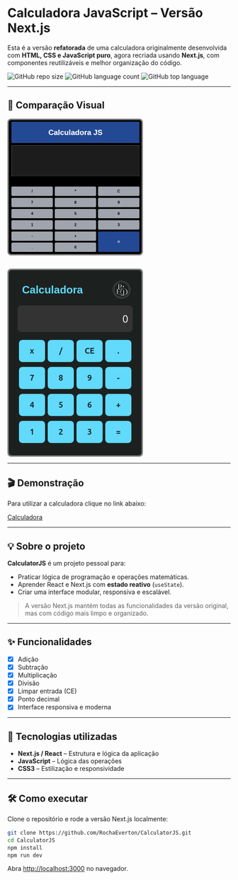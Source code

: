 # Calculadora JavaScript – Versão Next.js


Esta é a versão **refatorada** de uma calculadora originalmente desenvolvida com **HTML, CSS e JavaScript puro**, agora recriada usando **Next.js**, com componentes reutilizáveis e melhor organização do código.

![GitHub repo size](https://img.shields.io/github/repo-size/RochaEverton/CalculatorJS) ![GitHub language count](https://img.shields.io/github/languages/count/RochaEverton/CalculatorJS) ![GitHub top language](https://img.shields.io/github/languages/top/RochaEverton/CalculatorJS)

---

## 📸 Comparação Visual

<div style="display: flex; gap: 30px; flex-wrap: wrap;">

  <img src="./calculator/public/antiga.png" alt="Calculadora JavaScript" width="300" style="border: 3px solid gray; border-radius: 8px;">
  <img src="./calculator/public/nova.png" alt="Calculadora Next.js" width="300" style="border: 3px solid gray; border-radius: 8px;">

</div>


---

## 🎬 Demonstração

Para utilizar a calculadora clique no link abaixo:

<a href="https://calculadora-5b6gd8yhe-everton-rochas-projects.vercel.app/" target="_blank" rel="noopener noreferrer">
  Calculadora
</a>

---

## 💡 Sobre o projeto

**CalculatorJS** é um projeto pessoal para:

- Praticar lógica de programação e operações matemáticas.  
- Aprender React e Next.js com **estado reativo** (`useState`).  
- Criar uma interface modular, responsiva e escalável.

> A versão Next.js mantém todas as funcionalidades da versão original, mas com código mais limpo e organizado.

---

## ✨ Funcionalidades

- [x] Adição  
- [x] Subtração  
- [x] Multiplicação  
- [x] Divisão  
- [x] Limpar entrada (CE)  
- [x] Ponto decimal  
- [x] Interface responsiva e moderna

---

## 🚀 Tecnologias utilizadas

- **Next.js / React** – Estrutura e lógica da aplicação  
- **JavaScript** – Lógica das operações  
- **CSS3** – Estilização e responsividade


---

## 🛠️ Como executar

Clone o repositório e rode a versão Next.js localmente:

```bash
git clone https://github.com/RochaEverton/CalculatorJS.git
cd CalculatorJS
npm install
npm run dev
```

Abra [http://localhost:3000](http://localhost:3000) no navegador.